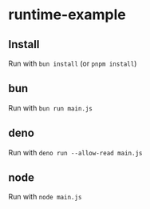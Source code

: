 # runtime-example

## Install

Run with `bun install` (or `pnpm install`)

## bun

Run with `bun run main.js`

## deno

Run with `deno run --allow-read main.js`

## node

Run with `node main.js`
